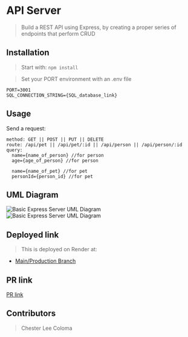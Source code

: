 # API Server

>  Build a REST API using Express, by creating a proper series of endpoints that perform CRUD

## Installation

> Start with: `npm install`

> Set your PORT environment with an .env file

```text
PORT=3001
SQL_CONNECTION_STRING={SQL_database_link}
```

## Usage

Send a request:

```text
method: GET || POST || PUT || DELETE
route: /api/pet || /api/pet/:id || /api/person || /api/person/:id
query:
  name={name_of_person} //for person
  age={age_of_person} //for person
  
  name={name_of_pet} //for pet
  personId={person_id} //for pet
```

## UML Diagram
![Basic Express Server UML Diagram](./assets/401-class-03-lab.png)
![Basic Express Server UML Diagram](./assets/401-class-03-lab.png)

## Deployed link
> This is deployed on Render at:
* [Main/Production Branch](https://api-server-b4jj.onrender.com)

## PR link
[PR link](https://github.com/cleecoloma/api-server/pull/1)

## Contributors
> Chester Lee Coloma